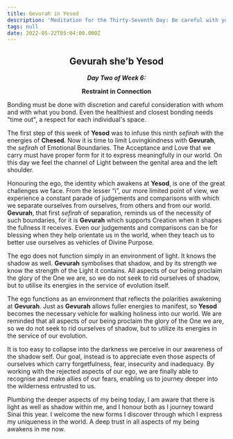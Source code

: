 ```yaml
---
title: Gevurah in Yesod
description: 'Meditation for the Thirty-Seventh Day: Be careful with your connections'
tags: null
date: 2022-05-22T05:04:00.000Z
---
```


<div style="font-weight: bold; text-align:center">
<h2>Gevurah she’b Yesod</h2>
<i>Day Two of Week 6:</i> 
<p>Restraint in Connection</p>

</div>

<div class="abstract">

Bonding must be done with discretion and careful consideration with whom and with what you bond. Even the healthiest and closest bonding needs "time out", a respect for each individual's space.

</div>

The first step of this week of **Yesod** was to infuse this ninth _sefirah_ with the energies of **Chesed**. Now it is time to limit Lovingkindness with **Gevurah**, the _sefirah_ of Emotional Boundaries. The Acceptance and Love that we carry must have proper form for it to express meaningfully in our world. On this day we feel the channel of Light between the genital area and the left shoulder.

Honouring the ego, the identity which awakens at **Yesod**, is one of the great challenges we face. From the lesser “i”, our more limited point of view, we experience a constant parade of judgements and comparisons with which we separate ourselves from ourselves, from others and from our world. **Gevurah**, that first _sefirah_ of separation, reminds us of the necessity of such boundaries, for it is **Gevurah** which supports Creation when it shapes the fullness it receives. Even our judgements and comparisons can be for blessing when they help orientate us in the world, when they teach us to better use ourselves as vehicles of Divine Purpose.

The ego does not function simply in an environment of light. It knows the shadow as well. **Gevurah** symbolises that shadow, and by its strength we know the strength of the Light it contains. All aspects of our being proclaim the glory of the One we are, so we do not seek to rid ourselves of shadow, but to utilise its energies in the service of evolution itself.

The ego functions as an environment that reflects the polarities awakening at **Gevurah**. Just as **Gevurah** allows fuller energies to manifest, so **Yesod** becomes the necessary vehicle for walking holiness into our world. We are reminded that all aspects of our being proclaim the glory of the One we are, so we do not seek to rid ourselves of shadow, but to utilize its energies in the service of our evolution.

It is too easy to collapse into the darkness we perceive in our awareness of the shadow self. Our goal, instead is to appreciate even those aspects of ourselves which carry forgetfulness, fear, insecurity and inadequacy. By working with the rejected aspects of our ego, we are finally able to recognise and make allies of our fears, enabling us to journey deeper into the wilderness entrusted to us.

<div class="abstract">

Plumbing the deeper aspects of my being today, I am aware that there is light as well as shadow within me, and I honour both as I journey toward Sinai this year. I welcome the new forms I discover through which I express my uniqueness in the world. A deep trust in all aspects of my being awakens in me now.

</div>
